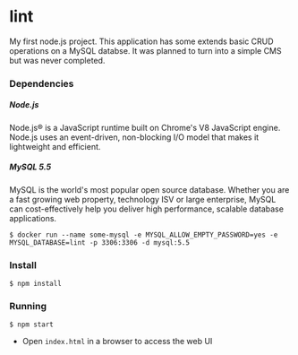 # lint
My first node.js project. This application has some extends basic CRUD operations on a MySQL databse. It was planned to turn into a simple CMS but was never completed.

### Dependencies

##### Node.js
Node.js® is a JavaScript runtime built on Chrome's V8 JavaScript engine. Node.js uses an event-driven, non-blocking I/O model that makes it lightweight and efficient.

##### MySQL 5.5
MySQL is the world's most popular open source database. Whether you are a fast growing web property, technology ISV or large enterprise, MySQL can cost-effectively help you deliver high performance, scalable database applications.

```
$ docker run --name some-mysql -e MYSQL_ALLOW_EMPTY_PASSWORD=yes -e MYSQL_DATABASE=lint -p 3306:3306 -d mysql:5.5
```

### Install

```
$ npm install
```

### Running

```
$ npm start
```

* Open `index.html` in a browser to access the web UI

